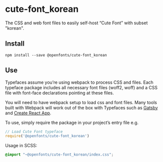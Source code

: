 
# cute-font_korean

The CSS and web font files to easily self-host “Cute Font” with subset "korean".

## Install

`npm install --save @openfonts/cute-font_korean`

## Use

Typefaces assume you’re using webpack to process CSS and files. Each typeface
package includes all necessary font files (woff2, woff) and a CSS file with
font-face declarations pointing at these files.

You will need to have webpack setup to load css and font files. Many tools built
with Webpack will work out of the box with Typefaces such as [Gatsby](https://github.com/gatsbyjs/gatsby)
and [Create React App](https://github.com/facebookincubator/create-react-app).

To use, simply require the package in your project’s entry file e.g.

```javascript
// Load Cute Font typeface
require('@openfonts/cute-font_korean')
```

Usage in SCSS:
```scss
@import "~@openfonts/cute-font_korean/index.css";
```

